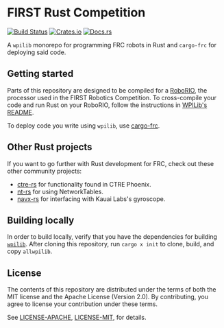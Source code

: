 # FIRST Rust Competition

[![Build Status](https://travis-ci.com/first-rust-competition/first-rust-competition.svg?branch=master)](https://travis-ci.com/first-rust-competition/first-rust-competition)
[![Crates.io](https://img.shields.io/crates/v/wpilib.svg)](https://crates.io/crates/wpilib/)
[![Docs.rs](https://docs.rs/wpilib/badge.svg)](https://docs.rs/wpilib)

A `wpilib` monorepo for programming FRC robots in Rust and `cargo-frc` for deploying said code.

## Getting started

Parts of this repository are designed to be compiled for a [RoboRIO](http://sine.ni.com/nips/cds/view/p/lang/en/nid/213308), the
processor used in the FIRST Robotics Competition.
To cross-compile your code and run Rust on your RoboRIO, follow the instructions in [WPILib's README](wpilib/README.md).

To deploy code you write using `wpilib`, use [cargo-frc](cargo-frc).

## Other Rust projects

If you want to go further with Rust development for FRC, check out these other community projects:

- [ctre-rs](https://github.com/auscompgeek/ctre-rs) for functionality found in CTRE Phoenix.
- [nt-rs](https://gitlab.com/Redrield/nt-rs) for using NetworkTables.
- [navx-rs](https://github.com/Eaglestrike/navX-rs) for interfacing with Kauai Labs's gyroscope.

## Building locally

In order to build locally, verify that you have the dependencies for building [`wpilib`](https://github.com/wpilibsuite/allwpilib#requirements). After cloning this repository, run `cargo x init` to clone, build, and copy `allwpilib`.

## License

The contents of this repository are distributed under the terms of both the
MIT license and the Apache License (Version 2.0). By contributing, you agree
to license your contribution under these terms.

See [LICENSE-APACHE](LICENSE-APACHE), [LICENSE-MIT](LICENSE-MIT), for details.
